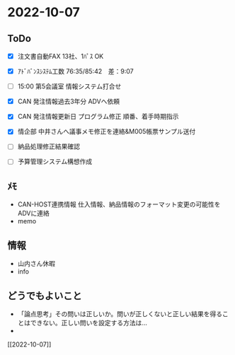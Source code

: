 # 2022-10-07

## ToDo
- [x] 注文書自動FAX 13社、1ﾊﾟｽ OK
- [x] ｱﾄﾞﾊﾞﾝｽｼｽﾃﾑ工数 76:35/85:42　差：9:07
- [ ] 15:00 第5会議室 情報システム打合せ
- [x] CAN 発注情報過去3年分 ADVへ依頼
- [x] CAN 発注情報更新日 プログラム修正 順番、着手時期指示
- [x] 情企部 中井さんへ議事メモ修正を連絡&M005帳票サンプル送付
- [ ] 納品処理修正結果確認
- [ ] 予算管理システム構想作成


## ﾒﾓ
- CAN-HOST連携情報 仕入情報、納品情報のフォーマット変更の可能性をADVに連絡
- memo


## 情報
- 山内さん休暇
- info


## どうでもよいこと
- 「論点思考」その問いは正しいか。問いが正しくないと正しい結果を得ることはできない。正しい問いを設定する方法は...
- 


[[2022-10-07]]

